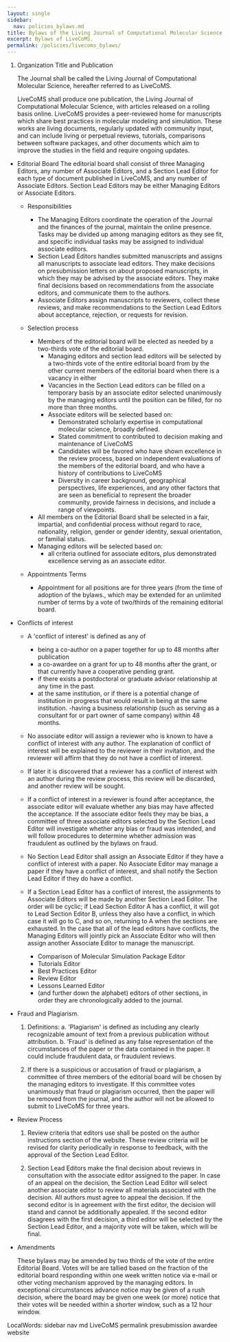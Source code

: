 ```yaml
---
layout: single
sidebar:
  nav: policies_bylaws.md
title: Bylaws of the Living Journal of Computational Molecular Science
excerpt: Bylaws of LiveCoMS.
permalink: /policies/livecoms_bylaws/
---
```


1. Organization Title and Publication

   The Journal shall be called the Living Journal of Computational
   Molecular Science, hereafter referred to as LiveCoMS.

   LiveCoMS shall produce one publication, the Living Journal of
   Computational Molecular Science, with articles released on a rolling
   basis online. LiveCoMS provides a peer-reviewed home for manuscripts
   which share best practices in molecular modeling and simulation. These
   works are living documents, regularly updated with community input,
   and can include living or perpetual reviews, tutorials, comparisons
   between software packages, and other documents which aim to improve
   the studies in the field and require ongoing updates.

- Editorial Board
   The editorial board shall consist of three Managing Editors, any
   number of Associate Editors, and a Section Lead Editor for each type
   of document published in LiveCoMS, and any number of Associate
   Editors. Section Lead Editors may be either Managing Editors or
   Associate Editors.
  - Responsibilities
    - The Managing Editors coordinate the operation of the Journal and
        the finances of the journal, maintain the online presence.  Tasks
        may be divided up among managing editors as they see fit, and specific 
        individual tasks may be assigned to individual associate editors.
    - Section Lead Editors handles submitted manuscripts and assigns
        all manuscripts to associate lead editors. They make decisions on
        presubmission letters on about proposed manuscripts, in which they
        may be advised by the associate editors. They make final decisions
        based on recommendations from the associate editors, and communicate
        them to the authors.
    - Associate Editors assign manuscripts to reviewers, collect
        these reviews, and make recommendations to the Section Lead
        Editors about acceptance, rejection, or requests for revision.

  - Selection process
    - Members of the editorial board will be elected as needed by a two-thirds vote of the editorial board.
       - Managing editors and section lead editors will be selected by a two-thirds vote of the 
         entire editorial board from by the other current members of the editorial board when there is a 
         vacancy in either 
       - Vacancies in the Section Lead editors can be filled on a temporary basis by an associate editor selected unanimously by the managing editors until the position can be filled, for no more than three months.  
       - Associate editors will be selected based on: 	        
         - Demonstrated scholarly expertise in computational molecular science, broadly defined.
         - Stated commitment to contributed to decision making and maintenance of LiveCoMS
         - Candidates will be favored who have shown excellence in the review process, based on independent evaluations
of the members of the editorial board, and who have a history of contributions to LiveCoMS
         - Diversity in career background, geographical perspectives, life experiences, and any other factors that are seen as beneficial to represent the broader community, provide fairness in decisions, and include a range of viewpoints. 
	 - All members on the Editorial Board shall be selected in a fair, impartial, and confidential process without regard to race, nationality, religion, gender or gender identity, sexual orientation, or familial status.
     - Managing editors will be selected based on:
         - all criteria outlined for associate editors, plus demonstrated excellence serving as an associate editor.
       
  - Appointments Terms
    - Appointment for all positions are for three years (from the
      time of adoption of the bylaws., which may be extended for an
      unlimited number of terms by a vote of two/thirds of the remaining 
      editorial board.

- Conflicts of interest
   - A 'conflict of interest' is defined as any of
     - being a co-author on a paper together for up to 48 months after publication
     - a co-awardee on a grant for up to 48 months after the grant, or that currently have a cooperative pending grant.
     - if there exists a postdoctoral or graduate advisor relationship at any time in the past.
     - at the same institution, or if there is a potential change of institution in progress that would result in being at the same institution.
     -having a business relationship (such as serving as a consultant for or part owner of same company) within 48 months.

   - No associate editor will assign a reviewer who is known to have a conflict of interest with any author.  The explanation of conflict of interest will be explained to the reviewer in their invitation, and the reviewer will affirm that they do not have a conflict of interest.

   - If later it is discovered that a reviewer has a conflict of interest with an author during the review process, this review will be discarded, and another review will be sought. 

   - If a conflict of interest in a reviewer is found after acceptance, the associate editor will evaluate whether any bias may have affected the acceptance. If the associate editor feels they may be bias, a committee of three associate editors selected by the Section Lead Editor will investigate whether any bias or fraud was intended, and will follow procedures to determine whether admission was fraudulent as outlined by the bylaws on fraud.
  
   - No Section Lead Editor shall assign an Associate Editor if they
have a conflict of interest with a paper. No Associate Editor may
manage a paper if they have a conflict of interest, and shall notify
the Section Lead Editor if they do have a conflict.

   - If a Section Lead Editor has a conflict of interest, the
assignments to Associate Editors will be made by another Section Lead
Editor.  The order will be cyclic; if Lead Section Editor A has a
conflict, it will got to Lead Section Editor B, unless they also have
a conflict, in which case it will go to C, and so on, returning to A
when the sections are exhausted. In the case that all of the lead
editors have conflicts, the Managing Editors will jointly pick an
Associate Editor who will then assign another Associate Editor to
manage the manuscript.

     - Comparison of Molecular Simulation Package Editor
     - Tutorials Editor
     - Best Practices Editor 
     - Review Editor 
     - Lessons Learned Editor
     - (and further down the alphabet) editors of other sections, in order they are chronologically added to the journal. 

- Fraud and Plagiarism.

    1. Definitions:
        a. 'Plagiarism' is defined as including any clearly recognizable
amount of text from a previous publication without attribution. 
        b. 'Fraud' is defined as any false representation of the circumstances of the paper or the data contained in the paper. It could include fraudulent data, or fraudulent reviews.

   2. If there is a suspicious or accusation of fraud or plagiarism, a
   committee of three members of the editorial board will be chosen by
   the managing editors to investigate.  If this committee votes
   unanimously that fraud or plagiarism occurred, then the paper will
   be removed from the journal, and the author will not be allowed to
   submit to LiveCoMS for three years.

- Review Process

    1. Review criteria that editors use shall be posted on the author
    instructions section of the website. These review criteria will be
    revised for clarity periodically in response to feedback, with the
    approval of the Section Lead Editor.

    2. Section Lead Editors make the final decision about reviews in
    consultation with the associate editor assigned to the paper. In
    case of an appeal on the decision, the Section Lead Editor will
    select another associate editor to review all materials associated
    with the decision. All authors must agree to appeal the
    decision. If the second editor is in agreement with the first
    editor, the decision will stand and cannot be additionally
    appealed.  If the second editor disagrees with the first decision,
    a third editor will be selected by the Section Lead Editor, and a
    majority vote will be taken, which will be final.

- Amendments

   These bylaws may be amended by two thirds of the vote of the entire
   Editorial Board.  Votes will be are tallied based on the fraction
   of the editorial board responding within one week written notice
   via e-mail or other voting mechanism approved by the managing
   editors. In exceptional circumstances advance notice may be given
   of a rush decision, where the board may be given one week (or more)
   notice that their votes will be needed within a shorter window,
   such as a 12 hour window.

 LocalWords:  sidebar nav md LiveCoMS permalink presubmission awardee website
